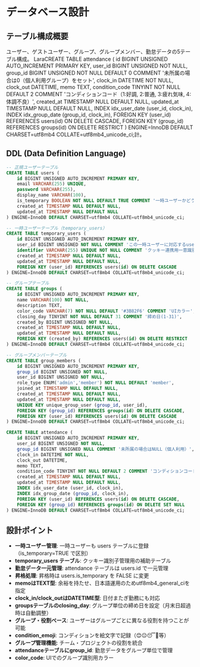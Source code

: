 # データベース設計

## テーブル構成概要

ユーザー、ゲストユーザー、グループ、グループメンバー、勤怠データの5テーブル構成。
LaraCREATE TABLE attendance (
    id BIGINT UNSIGNED AUTO_INCREMENT PRIMARY KEY,
    user_id BIGINT UNSIGNED NOT NULL,
    group_id BIGINT UNSIGNED NOT NULL DEFAULT 0 COMMENT '未所属の場合は0（個人利用グループ）をセット',
    clock_in DATETIME NOT NULL,
    clock_out DATETIME,
    memo TEXT,
    condition_code TINYINT NOT NULL DEFAULT 2 COMMENT 'コンディションコード（1:好調, 2:普通, 3:疲れ気味, 4:体調不良）',
    created_at TIMESTAMP NULL DEFAULT NULL,
    updated_at TIMESTAMP NULL DEFAULT NULL,
    INDEX idx_user_date (user_id, clock_in),
    INDEX idx_group_date (group_id, clock_in),
    FOREIGN KEY (user_id) REFERENCES users(id) ON DELETE CASCADE,
    FOREIGN KEY (group_id) REFERENCES groups(id) ON DELETE RESTRICT
) ENGINE=InnoDB DEFAULT CHARSET=utf8mb4 COLLATE=utf8mb4_unicode_ci;計。

## DDL (Data Definition Language)

```sql
-- 正規ユーザーテーブル
CREATE TABLE users (
    id BIGINT UNSIGNED AUTO_INCREMENT PRIMARY KEY,
    email VARCHAR(255) UNIQUE,
    password VARCHAR(255),
    display_name VARCHAR(100),
    is_temporary BOOLEAN NOT NULL DEFAULT TRUE COMMENT '一時ユーザーかどうか',
    created_at TIMESTAMP NULL DEFAULT NULL,
    updated_at TIMESTAMP NULL DEFAULT NULL
) ENGINE=InnoDB DEFAULT CHARSET=utf8mb4 COLLATE=utf8mb4_unicode_ci;

-- 一時ユーザーテーブル（temporary_users）
CREATE TABLE temporary_users (
    id BIGINT UNSIGNED AUTO_INCREMENT PRIMARY KEY,
    user_id BIGINT UNSIGNED NOT NULL COMMENT 'この一時ユーザーに対応するusersテーブルID（is_temporary=TRUE）',
    identifier VARCHAR(255) UNIQUE NOT NULL COMMENT 'クッキー連携用一意識別子',
    created_at TIMESTAMP NULL DEFAULT NULL,
    updated_at TIMESTAMP NULL DEFAULT NULL,
    FOREIGN KEY (user_id) REFERENCES users(id) ON DELETE CASCADE
) ENGINE=InnoDB DEFAULT CHARSET=utf8mb4 COLLATE=utf8mb4_unicode_ci;

-- グループテーブル
CREATE TABLE groups (
    id BIGINT UNSIGNED AUTO_INCREMENT PRIMARY KEY,
    name VARCHAR(100) NOT NULL,
    description TEXT,
    color_code VARCHAR(7) NOT NULL DEFAULT '#3B82F6' COMMENT 'UIカラー',
    closing_day TINYINT NOT NULL DEFAULT 31 COMMENT '締め日(1-31)',
    created_by BIGINT UNSIGNED NOT NULL,
    created_at TIMESTAMP NULL DEFAULT NULL,
    updated_at TIMESTAMP NULL DEFAULT NULL,
    FOREIGN KEY (created_by) REFERENCES users(id) ON DELETE RESTRICT
) ENGINE=InnoDB DEFAULT CHARSET=utf8mb4 COLLATE=utf8mb4_unicode_ci;

-- グループメンバーテーブル
CREATE TABLE group_members (
    id BIGINT UNSIGNED AUTO_INCREMENT PRIMARY KEY,
    group_id BIGINT UNSIGNED NOT NULL,
    user_id BIGINT UNSIGNED NOT NULL,
    role_type ENUM('admin','member') NOT NULL DEFAULT 'member',
    joined_at TIMESTAMP NULL DEFAULT NULL,
    created_at TIMESTAMP NULL DEFAULT NULL,
    updated_at TIMESTAMP NULL DEFAULT NULL,
    UNIQUE KEY unique_group_user (group_id, user_id),
    FOREIGN KEY (group_id) REFERENCES groups(id) ON DELETE CASCADE,
    FOREIGN KEY (user_id) REFERENCES users(id) ON DELETE CASCADE
) ENGINE=InnoDB DEFAULT CHARSET=utf8mb4 COLLATE=utf8mb4_unicode_ci;

CREATE TABLE attendance (
    id BIGINT UNSIGNED AUTO_INCREMENT PRIMARY KEY,
    user_id BIGINT UNSIGNED NOT NULL,
    group_id BIGINT UNSIGNED NULL COMMENT '未所属の場合はNULL（個人利用）',
    clock_in DATETIME NOT NULL,
    clock_out DATETIME,
    memo TEXT,
    condition_code TINYINT NOT NULL DEFAULT 2 COMMENT 'コンディションコード（1:好調, 2:普通, 3:疲れ気味, 4:体調不良）',
    created_at TIMESTAMP NULL DEFAULT NULL,
    updated_at TIMESTAMP NULL DEFAULT NULL,
    INDEX idx_user_date (user_id, clock_in),
    INDEX idx_group_date (group_id, clock_in),
    FOREIGN KEY (user_id) REFERENCES users(id) ON DELETE CASCADE,
    FOREIGN KEY (group_id) REFERENCES groups(id) ON DELETE SET NULL
) ENGINE=InnoDB DEFAULT CHARSET=utf8mb4 COLLATE=utf8mb4_unicode_ci;
```

## 設計ポイント

- **一時ユーザー管理**: 一時ユーザーも users テーブルに登録（is_temporary=TRUE で区別）
- **temporary_users テーブル**: クッキー識別子管理用の補助テーブル
- **勤怠データ一元管理**: attendance テーブルは users.id で一元管理
- **昇格処理**: 昇格時は users.is_temporary を FALSE に変更
- **memoはTEXT型**: 余裕を持たせ、日本語運用のためutf8mb4_general_ciを指定
- **clock_in/clock_outはDATETIME型**: 日付またぎ勤務にも対応
- **groupsテーブルのclosing_day**: グループ単位の締め日を設定（月末日超過時は自動調整）
- **グループ・役割ベース**: ユーザーはグループごとに異なる役割を持つことが可能
- **condition_emoji**: コンディションを絵文字で記録（😊😐😴🤒等）
- **グループ管理機能**: チーム・プロジェクトの役割を統合
- **attendanceテーブルにgroup_id**: 勤怠データをグループ単位で管理
- **color_code**: UIでのグループ識別用カラー
